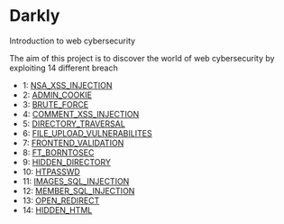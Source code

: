 # Darkly
Introduction to web cybersecurity  

The aim of this project is to discover the world of web cybersecurity by exploiting 14 different breach  

- 1: [NSA_XSS_INJECTION](https://github.com/macrespo42/darkly/blob/main/NSA_XSS_injection/Ressources/walkthrough.pdf)  
- 2: [ADMIN_COOKIE](https://github.com/macrespo42/darkly/blob/main/admin_cookie/Ressources/walkthrough.pdf)  
- 3: [BRUTE_FORCE](https://github.com/macrespo42/darkly/blob/main/brute_force/Ressources/walkthrough.pdf)  
- 4: [COMMENT_XSS_INJECTION](https://github.com/macrespo42/darkly/blob/main/comment_XSS_injection/Ressources/walkthrough.pdf)  
- 5: [DIRECTORY_TRAVERSAL](https://github.com/macrespo42/darkly/blob/main/directory_traversal/Ressources/walkthrough.pdf)  
- 6: [FILE_UPLOAD_VULNERABILITES](https://github.com/macrespo42/darkly/blob/main/file_upload_vulnerabilities/Ressources/walkthrough.pdf)  
- 7: [FRONTEND_VALIDATION](https://github.com/macrespo42/darkly/blob/main/frontend_validation/Ressources/walkthrough.pdf)  
- 8: [FT_BORNTOSEC](https://github.com/macrespo42/darkly/blob/main/ft_borntosec/Ressources/walkthrough.pdf)  
- 9: [HIDDEN_DIRECTORY](https://github.com/macrespo42/darkly/blob/main/hidden_directory/Ressources/walkthrough.pdf)  
- 10: [HTPASSWD](https://github.com/macrespo42/darkly/blob/main/htpasswd/Ressources/walkthrough.pdf)  
- 11: [IMAGES_SQL_INJECTION](https://github.com/macrespo42/darkly/blob/main/images_sql_injection/Ressources/walkthrough.pdf)  
- 12: [MEMBER_SQL_INJECTION](https://github.com/macrespo42/darkly/blob/main/member_sql_injection/Ressources/walkthrough.pdf)  
- 13: [OPEN_REDIRECT](https://github.com/macrespo42/darkly/blob/main/open_redirect/Ressources/walkthrough.pdf)  
- 14: [HIDDEN_HTML](https://github.com/macrespo42/darkly/blob/main/hidden_html/Ressources/walkthrough.pdf)  

